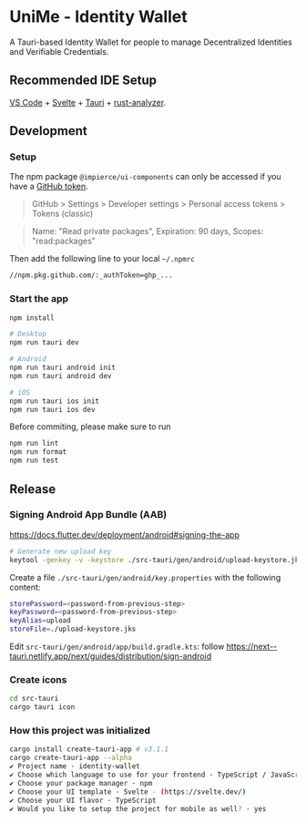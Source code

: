 # UniMe - Identity Wallet

A Tauri-based Identity Wallet for people to manage Decentralized Identities and Verifiable Credentials.

## Recommended IDE Setup

[VS Code](https://code.visualstudio.com/) + [Svelte](https://marketplace.visualstudio.com/items?itemName=svelte.svelte-vscode) + [Tauri](https://marketplace.visualstudio.com/items?itemName=tauri-apps.tauri-vscode) + [rust-analyzer](https://marketplace.visualstudio.com/items?itemName=rust-lang.rust-analyzer).

## Development

### Setup

The npm package `@impierce/ui-components` can only be accessed if you have a [GitHub token](https://docs.github.com/en/authentication/keeping-your-account-and-data-secure/creating-a-personal-access-token).

> GitHub > Settings > Developer settings > Personal access tokens > Tokens (classic)

> Name: "Read private packages", Expiration: 90 days, Scopes: "read:packages"

Then add the following line to your local `~/.npmrc`

```sh
//npm.pkg.github.com/:_authToken=ghp_...
```

### Start the app

```sh
npm install

# Desktop
npm run tauri dev

# Android
npm run tauri android init
npm run tauri android dev

# iOS
npm run tauri ios init
npm run tauri ios dev
```

Before commiting, please make sure to run

```sh
npm run lint
npm run format
npm run test
```

## Release

### Signing Android App Bundle (AAB)

https://docs.flutter.dev/deployment/android#signing-the-app

```sh
# Generate new upload key
keytool -genkey -v -keystore ./src-tauri/gen/android/upload-keystore.jks -keyalg RSA -keysize 2048 -validity 10000 -alias upload
```

Create a file `./src-tauri/gen/android/key.properties` with the following content:

```sh
storePassword=<password-from-previous-step>
keyPassword=<password-from-previous-step>
keyAlias=upload
storeFile=./upload-keystore.jks
```

Edit `src-tauri/gen/android/app/build.gradle.kts`: follow https://next--tauri.netlify.app/next/guides/distribution/sign-android

<!-- ```kotlin
import java.util.Properties
import java.nio.file.Files

plugins { ... }

val keystoreProperties = Properties()
val keystorePropertiesFile = rootProject.file("key.properties").toPath()
if (Files.exists(keystorePropertiesFile)) {
    Files.newBufferedReader(keystorePropertiesFile).use { reader ->
        keystoreProperties.load(reader)
    }
}

android {
    compileSdk = 33
    namespace = "com.impierce.identity_wallet"
    defaultConfig {
        manifestPlaceholders["usesCleartextTraffic"] = "false"
        applicationId = "com.impierce.identity_wallet"
        minSdk = 24
        targetSdk = 33
        versionCode = 1
        versionName = "1.0"
    }
    signingConfigs {
        create("release") {
            storeFile = file(keystoreProperties["storeFile"])
            storePassword = keystoreProperties["storePassword"] as String
            keyAlias = keystoreProperties["keyAlias"] as String
            keyPassword = keystoreProperties["keyPassword"] as String
        }
    }
    buildTypes {
        getByName("debug") {
            manifestPlaceholders["usesCleartextTraffic"] = "true"
            isDebuggable = true
            isJniDebuggable = true
            isMinifyEnabled = false
            packaging {                jniLibs.keepDebugSymbols.add("*/arm64-v8a/*.so")
                jniLibs.keepDebugSymbols.add("*/armeabi-v7a/*.so")
                jniLibs.keepDebugSymbols.add("*/x86/*.so")
                jniLibs.keepDebugSymbols.add("*/x86_64/*.so")
            }
        }
        getByName("release") {
            isMinifyEnabled = true
            proguardFiles(
                *fileTree(".") { include("**/*.pro") }
                    .plus(getDefaultProguardFile("proguard-android-optimize.txt"))
                    .toList().toTypedArray()
            )
            signingConfig = signingConfigs.getByName("release")
        }
    }
    kotlinOptions {
        jvmTarget = "1.8"
    }
}

rust { ... }

dependencies { ... }

apply(from = "tauri.build.gradle.kts")
``` -->

### Create icons

```sh
cd src-tauri
cargo tauri icon
```

### How this project was initialized

```sh
cargo install create-tauri-app # v3.1.1
cargo create-tauri-app --alpha
✔ Project name · identity-wallet
✔ Choose which language to use for your frontend · TypeScript / JavaScript - (pnpm, yarn, npm)
✔ Choose your package manager · npm
✔ Choose your UI template · Svelte - (https://svelte.dev/)
✔ Choose your UI flavor · TypeScript
✔ Would you like to setup the project for mobile as well? · yes
```
